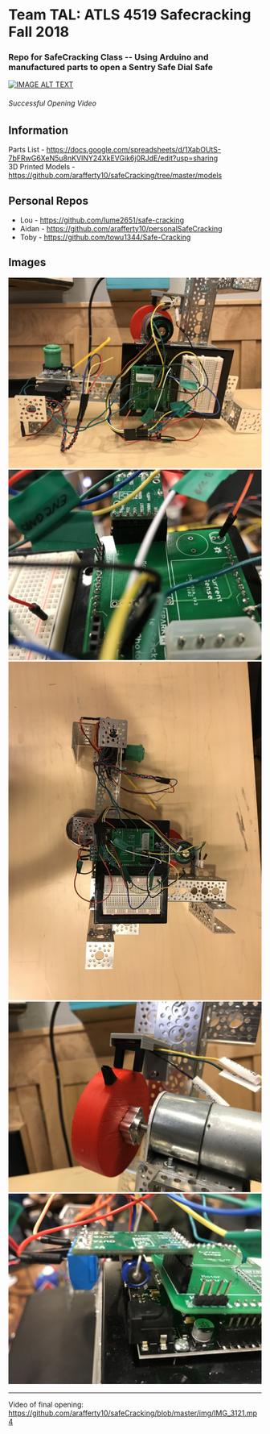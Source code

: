 # Team TAL: ATLS 4519 Safecracking Fall 2018
### Repo for SafeCracking Class -- Using Arduino and manufactured parts to open a Sentry Safe Dial Safe

[![IMAGE ALT TEXT](http://img.youtube.com/vi/GAtKnZO2PP4/0.jpg)](http://www.youtube.com/watch?v=GAtKnZO2PP4 "ATLS 4519 Safe Cracking Success ")
###### Successful Opening Video

## Information

Parts List - https://docs.google.com/spreadsheets/d/1XabOUtS-7bFRwG6XeN5u8nKVINY24XkEVGik6j0RJdE/edit?usp=sharing  
3D Printed Models - https://github.com/arafferty10/safeCracking/tree/master/models

## Personal Repos
* Lou - https://github.com/lume2651/safe-cracking 
* Aidan - https://github.com/arafferty10/personalSafeCracking
* Toby - https://github.com/towu1344/Safe-Cracking

## Images
![alt text](https://github.com/arafferty10/safeCracking/blob/master/img/IMG_1753.jpg)
![alt text](https://github.com/arafferty10/safeCracking/blob/master/img/IMG_1757.jpg)
![alt text](https://github.com/arafferty10/safeCracking/blob/master/img/IMG_1751.jpg)
![alt text](https://github.com/arafferty10/safeCracking/blob/master/img/IMG_1754.jpg)
![alt text](https://github.com/arafferty10/safeCracking/blob/master/img/IMG_1756.jpg)


---
Video of final opening: https://github.com/arafferty10/safeCracking/blob/master/img/IMG_3121.mp4
